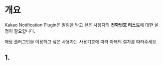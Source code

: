# 개요

Kakao Notification Plugin은 알림을 받고 싶은 사용자의 **전화번호 리스트**에 대한 설정이 필요합니다.

해당 플러그인을 이용하고 싶은 사용자는 사용기호에 따라 아래의 절차를 따라주세요.

## 1. 